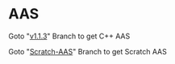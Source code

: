 # AAS
Goto "[v1.1.3][1]" Branch to get C++ AAS

Goto "[Scratch-AAS][2]" Branch to get Scratch AAS

[1]:https://github.com/AASQuanDeng/AAS/tree/v1.1.3

[2]:https://github.com/AASQuanDeng/AAS/tree/Scatch-AAS
